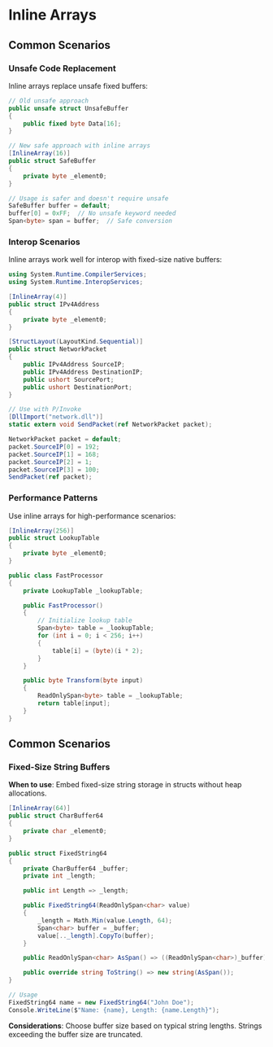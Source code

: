 # Inline Arrays
## Common Scenarios
### Unsafe Code Replacement

Inline arrays replace unsafe fixed buffers:

```csharp
// Old unsafe approach
public unsafe struct UnsafeBuffer
{
    public fixed byte Data[16];
}

// New safe approach with inline arrays
[InlineArray(16)]
public struct SafeBuffer
{
    private byte _element0;
}

// Usage is safer and doesn't require unsafe
SafeBuffer buffer = default;
buffer[0] = 0xFF;  // No unsafe keyword needed
Span<byte> span = buffer;  // Safe conversion
```

### Interop Scenarios

Inline arrays work well for interop with fixed-size native buffers:

```csharp
using System.Runtime.CompilerServices;
using System.Runtime.InteropServices;

[InlineArray(4)]
public struct IPv4Address
{
    private byte _element0;
}

[StructLayout(LayoutKind.Sequential)]
public struct NetworkPacket
{
    public IPv4Address SourceIP;
    public IPv4Address DestinationIP;
    public ushort SourcePort;
    public ushort DestinationPort;
}

// Use with P/Invoke
[DllImport("network.dll")]
static extern void SendPacket(ref NetworkPacket packet);

NetworkPacket packet = default;
packet.SourceIP[0] = 192;
packet.SourceIP[1] = 168;
packet.SourceIP[2] = 1;
packet.SourceIP[3] = 100;
SendPacket(ref packet);
```

### Performance Patterns

Use inline arrays for high-performance scenarios:

```csharp
[InlineArray(256)]
public struct LookupTable
{
    private byte _element0;
}

public class FastProcessor
{
    private LookupTable _lookupTable;

    public FastProcessor()
    {
        // Initialize lookup table
        Span<byte> table = _lookupTable;
        for (int i = 0; i < 256; i++)
        {
            table[i] = (byte)(i * 2);
        }
    }

    public byte Transform(byte input)
    {
        ReadOnlySpan<byte> table = _lookupTable;
        return table[input];
    }
}
```

## Common Scenarios

### Fixed-Size String Buffers

**When to use**: Embed fixed-size string storage in structs without heap allocations.

```csharp
[InlineArray(64)]
public struct CharBuffer64
{
    private char _element0;
}

public struct FixedString64
{
    private CharBuffer64 _buffer;
    private int _length;

    public int Length => _length;

    public FixedString64(ReadOnlySpan<char> value)
    {
        _length = Math.Min(value.Length, 64);
        Span<char> buffer = _buffer;
        value[.._length].CopyTo(buffer);
    }

    public ReadOnlySpan<char> AsSpan() => ((ReadOnlySpan<char>)_buffer)[.._length];

    public override string ToString() => new string(AsSpan());
}

// Usage
FixedString64 name = new FixedString64("John Doe");
Console.WriteLine($"Name: {name}, Length: {name.Length}");
```

**Considerations**: Choose buffer size based on typical string lengths. Strings exceeding the buffer size are truncated.
